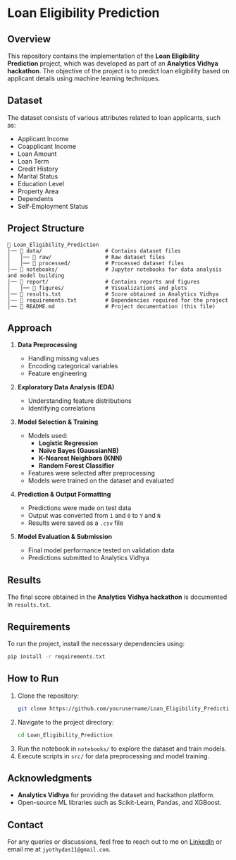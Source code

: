 # Loan Eligibility Prediction

## Overview
This repository contains the implementation of the **Loan Eligibility Prediction** project, which was developed as part of an **Analytics Vidhya hackathon**. The objective of the project is to predict loan eligibility based on applicant details using machine learning techniques.

## Dataset
The dataset consists of various attributes related to loan applicants, such as:
- Applicant Income
- Coapplicant Income
- Loan Amount
- Loan Term
- Credit History
- Marital Status
- Education Level
- Property Area
- Dependents
- Self-Employment Status

## Project Structure
```
📂 Loan_Eligibility_Prediction
│── 📂 data/                    # Contains dataset files
│   │── 📂 raw/                 # Raw dataset files
│   │── 📂 processed/           # Processed dataset files
│── 📂 notebooks/               # Jupyter notebooks for data analysis and model building
│── 📂 report/                  # Contains reports and figures
│   │── 📂 figures/             # Visualizations and plots
│── 📄 results.txt              # Score obtained in Analytics Vidhya
│── 📄 requirements.txt         # Dependencies required for the project
│── 📄 README.md                # Project documentation (this file)
```

## Approach
1. **Data Preprocessing**
   - Handling missing values
   - Encoding categorical variables
   - Feature engineering
   
2. **Exploratory Data Analysis (EDA)**
   - Understanding feature distributions
   - Identifying correlations
   
3. **Model Selection & Training**
   - Models used:
     - **Logistic Regression**
     - **Naïve Bayes (GaussianNB)**
     - **K-Nearest Neighbors (KNN)**
     - **Random Forest Classifier**
   - Features were selected after preprocessing
   - Models were trained on the dataset and evaluated
   
4. **Prediction & Output Formatting**
   - Predictions were made on test data
   - Output was converted from `1` and `0` to `Y` and `N`
   - Results were saved as a `.csv` file
   
5. **Model Evaluation & Submission**
   - Final model performance tested on validation data
   - Predictions submitted to Analytics Vidhya

## Results
The final score obtained in the **Analytics Vidhya hackathon** is documented in `results.txt`.

## Requirements
To run the project, install the necessary dependencies using:
```bash
pip install -r requirements.txt
```

## How to Run
1. Clone the repository:
   ```bash
   git clone https://github.com/yourusername/Loan_Eligibility_Prediction.git
   ```
2. Navigate to the project directory:
   ```bash
   cd Loan_Eligibility_Prediction
   ```
3. Run the notebook in `notebooks/` to explore the dataset and train models.
4. Execute scripts in `src/` for data preprocessing and model training.

## Acknowledgments
- **Analytics Vidhya** for providing the dataset and hackathon platform.
- Open-source ML libraries such as Scikit-Learn, Pandas, and XGBoost.

## Contact
For any queries or discussions, feel free to reach out to me on [LinkedIn](https://www.linkedin.com/in/Jyothy-Das) or email me at `jyothydas11@gmail.com`.

